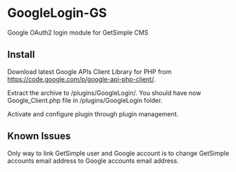 GoogleLogin-GS
==============

Google OAuth2 login module for GetSimple CMS

Install
-------

Download latest Google APIs Client Library for PHP from https://code.google.com/p/google-api-php-client/.

Extract the archive to /plugins/GoogleLogin/. You should have now Google_Client.php file in /plugins/GoogleLogin folder.

Activate and configure plugin through plugin management.


Known Issues
------------

Only way to link GetSimple user and Google account is to change GetSimple accounts email address to Google accounts email address.